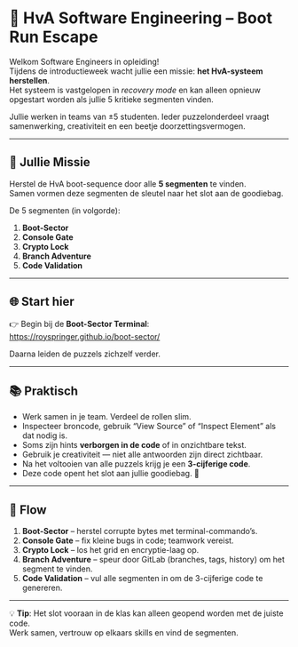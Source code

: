 # 🚀 HvA Software Engineering – Boot Run Escape

Welkom Software Engineers in opleiding!  
Tijdens de introductieweek wacht jullie een missie: **het HvA-systeem herstellen**.  
Het systeem is vastgelopen in _recovery mode_ en kan alleen opnieuw opgestart worden als jullie 5 kritieke segmenten vinden.

Jullie werken in teams van ±5 studenten. Ieder puzzelonderdeel vraagt samenwerking, creativiteit en een beetje doorzettingsvermogen.

---

## 🔑 Jullie Missie

Herstel de HvA boot-sequence door alle **5 segmenten** te vinden.  
Samen vormen deze segmenten de sleutel naar het slot aan de goodiebag.

De 5 segmenten (in volgorde):

1. **Boot-Sector**
2. **Console Gate**
3. **Crypto Lock**
4. **Branch Adventure**
5. **Code Validation**

---

## 🌐 Start hier

👉 Begin bij de **Boot-Sector Terminal**:  
https://royspringer.github.io/boot-sector/

Daarna leiden de puzzels zichzelf verder.

---

## 📚 Praktisch

- Werk samen in je team. Verdeel de rollen slim.
- Inspecteer broncode, gebruik “View Source” of “Inspect Element” als dat nodig is.
- Soms zijn hints **verborgen in de code** of in onzichtbare tekst.
- Gebruik je creativiteit — niet alle antwoorden zijn direct zichtbaar.
- Na het voltooien van alle puzzels krijg je een **3-cijferige code**.
- Deze code opent het slot aan jullie goodiebag. 🎁

---

## 🧭 Flow

1. **Boot-Sector** – herstel corrupte bytes met terminal-commando’s.
2. **Console Gate** – fix kleine bugs in code; teamwork vereist.
3. **Crypto Lock** – los het grid en encryptie-laag op.
4. **Branch Adventure** – speur door GitLab (branches, tags, history) om het segment te vinden.
5. **Code Validation** – vul alle segmenten in om de 3-cijferige code te genereren.

---

💡 **Tip**: Het slot vooraan in de klas kan alleen geopend worden met de juiste code.  
Werk samen, vertrouw op elkaars skills en vind de segmenten.
